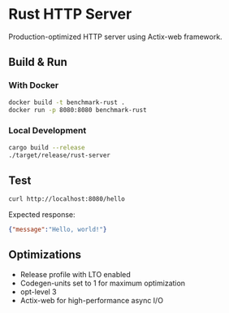 # Rust HTTP Server

Production-optimized HTTP server using Actix-web framework.

## Build & Run

### With Docker
```bash
docker build -t benchmark-rust .
docker run -p 8080:8080 benchmark-rust
```

### Local Development
```bash
cargo build --release
./target/release/rust-server
```

## Test
```bash
curl http://localhost:8080/hello
```

Expected response:
```json
{"message":"Hello, world!"}
```

## Optimizations

- Release profile with LTO enabled
- Codegen-units set to 1 for maximum optimization
- opt-level 3
- Actix-web for high-performance async I/O
